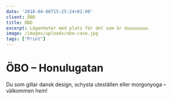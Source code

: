 ```yaml
---
date: '2018-04-06T15:25:24+02:00'
client: ÖBO
title: ÖBO
excerpt: Lägenheter med plats för det som är duuuuuuuu
image: /images/uploads/obo-case.jpg
tags: ["Print"]
---
```

# ÖBO – Honulugatan

Du som gillar dansk design, schysta uteställen eller morgon­­yoga – välkommen hem!
